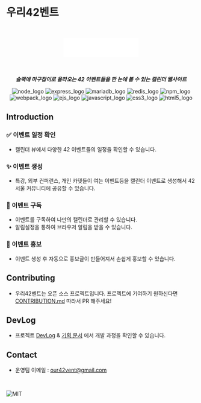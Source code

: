 # 우리42벤트

<br>

<p align='center'>
<img src='https://raw.githubusercontent.com/innovationacademy-kr/our42vent/31b47343ee2021cfc653ba9d7adaf4919b072416/public/assets/images/our42vent_logo_white.svg' alt='our42vent_logo_white' width='200' height='' style='background:#13171d'/>
</p>

<br>
<p align='center'>
  <b><em>
    슬랙에 마구잡이로 올라오는 42 이벤트들을 한 눈에 볼 수 있는 캘린더 웹사이트 
    </em>
  </b>
</p>

<p align='center'>

<img src='https://img.shields.io/badge/node.js-000000.svg?&style=for-the-badge&logo=node.js' alt='node_logo' >
<img src='https://img.shields.io/badge/express-000000.svg?&style=for-the-badge&logo=express' alt='express_logo' >
<img src='https://img.shields.io/badge/mariadb-000000.svg?&style=for-the-badge&logo=mariadb' alt='mariadb_logo' >
<img src='https://img.shields.io/badge/redis-000000.svg?&style=for-the-badge&logo=redis' alt='redis_logo' >
<img src='https://img.shields.io/badge/npm-000000.svg?&style=for-the-badge&logo=npm' alt='npm_logo' >
<br>
<img src='https://img.shields.io/badge/webpack-000000.svg?&style=for-the-badge&logo=webpack' alt='webpack_logo' >
<img src='https://img.shields.io/badge/ejs-000000.svg?&style=for-the-badge&logo=ejs' alt='ejs_logo' >
<img src='https://img.shields.io/badge/javascript-000000.svg?&style=for-the-badge&logo=javascript' alt='javascript_logo' >
<img src='https://img.shields.io/badge/css3-000000.svg?&style=for-the-badge&logo=css3' alt='css3_logo' >
<img src='https://img.shields.io/badge/html5-000000.svg?&style=for-the-badge&logo=html5' alt='html5_logo' >

</p>
 
## Introduction

### ✅ 이벤트 일정 확인

- 캘린더 뷰에서 다양한 42 이벤트들의 일정을 확인할 수 있습니다.

### ✨ 이벤트 생성

- 특강, 외부 컨퍼런스, 개인 카뎃들이 여는 이벤트등을 캘린더 이벤트로 생성해서 42 서울 커뮤니티에 공유할 수 있습니다.

### 🔔 이벤트 구독

- 이벤트를 구독하여 나만의 캘린더로 관리할 수 있습니다.
- 알림설정을 통하여 브라우저 알림을 받을 수 있습니다.

### 📣 이벤트 홍보

- 이벤트 생성 후 자동으로 홍보글이 만들어져서 손쉽게 홍보할 수 있습니다.

## Contributing

- 우리42벤트는 오픈 소스 프로젝트입니다. 프로젝트에 기여하기 원하신다면 [CONTRIBUTION.md](/CONTRIBUTION.md) 따라서 PR 해주세요!

## DevLog

- 프로젝트 [DevLog](https://teal-grill-819.notion.site/42-DevLog-88791cfa191b42c9a4bc46103bfede46) & [기획 문서](https://teal-grill-819.notion.site/42-cd34716bc09d4670857cceb5f040a87a) 에서 개발 과정을 확인할 수 있습니다.

## Contact

- 운영팀 이메일 : [our42vent@gmail.com](mailto:our42vent@gmail.com)

<br>

![MIT](https://img.shields.io/badge/MIT_LICENSE-000000.svg?&style=for-the-badge&logo=MIT)
